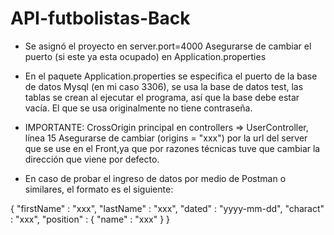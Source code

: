 # API-futbolistas-Back

- Se asignó el proyecto en server.port=4000
  Asegurarse de cambiar el puerto (si este ya esta ocupado) en Application.properties

- En el paquete Application.properties se especifica el puerto de la base de datos Mysql (en mi caso 3306), se usa la base de datos test, las tablas se crean al ejecutar el programa, así que la base debe estar vacía. El que se usa originalmente no tiene contraseña. 

- IMPORTANTE: CrossOrigin principal en controllers => UserController, línea 15
  Asegurarse de cambiar (origins = "xxx") por la url del server que se use en el Front,ya que por razones técnicas tuve que cambiar la dirección que viene por defecto. 

- En caso de probar el ingreso de datos por medio de Postman o similares, el formato es el siguiente:	
		
{
			"firstName" : "xxx", 
			"lastName"  : "xxx", 
  	"dated"     : "yyyy-mm-dd", 
 		"charact"   : "xxx", 
 		"position"  : {
								"name"   : "xxx" 
 				} 
} 

